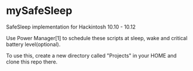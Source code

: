 # mySafeSleep
SafeSleep implementation for Hackintosh 10.10 - 10.12

Use Power Manager[1] to schedule these scripts at sleep, wake and critical battery level(optional).

To use this, create a new directory called "Projects" in your HOME and clone this repo there.